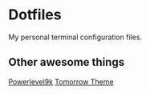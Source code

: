 # Dotfiles

My personal terminal configuration files.

## Other awesome things

[Powerlevel9k](https://github.com/bhilburn/powerlevel9k)
[Tomorrow Theme](https://github.com/chriskempson/tomorrow-theme)
